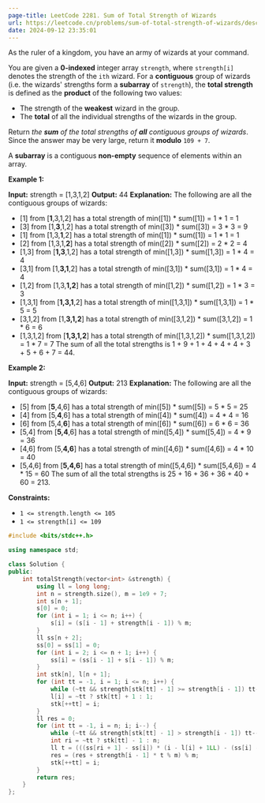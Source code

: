 ```yaml
---
page-title: LeetCode 2281. Sum of Total Strength of Wizards
url: https://leetcode.cn/problems/sum-of-total-strength-of-wizards/description/
date: 2024-09-12 23:35:01
---
```

As the ruler of a kingdom, you have an army of wizards at your command.

You are given a **0-indexed** integer array `strength`, where `strength[i]` denotes the strength of the `ith` wizard. For a **contiguous** group of wizards (i.e. the wizards' strengths form a **subarray** of `strength`), the **total strength** is defined as the **product** of the following two values:

-   The strength of the **weakest** wizard in the group.
-   The **total** of all the individual strengths of the wizards in the group.

Return *the **sum** of the total strengths of **all** contiguous groups of wizards*. Since the answer may be very large, return it **modulo** `109 + 7`.

A **subarray** is a contiguous **non-empty** sequence of elements within an array.

**Example 1:**

**Input:** strength = \[1,3,1,2\]
**Output:** 44
**Explanation:** The following are all the contiguous groups of wizards:
- \[1\] from \[**1**,3,1,2\] has a total strength of min(\[1\]) \* sum(\[1\]) = 1 \* 1 = 1
- \[3\] from \[1,**3**,1,2\] has a total strength of min(\[3\]) \* sum(\[3\]) = 3 \* 3 = 9
- \[1\] from \[1,3,**1**,2\] has a total strength of min(\[1\]) \* sum(\[1\]) = 1 \* 1 = 1
- \[2\] from \[1,3,1,**2**\] has a total strength of min(\[2\]) \* sum(\[2\]) = 2 \* 2 = 4
- \[1,3\] from \[**1,3**,1,2\] has a total strength of min(\[1,3\]) \* sum(\[1,3\]) = 1 \* 4 = 4
- \[3,1\] from \[1,**3,1**,2\] has a total strength of min(\[3,1\]) \* sum(\[3,1\]) = 1 \* 4 = 4
- \[1,2\] from \[1,3,**1,2**\] has a total strength of min(\[1,2\]) \* sum(\[1,2\]) = 1 \* 3 = 3
- \[1,3,1\] from \[**1,3,1**,2\] has a total strength of min(\[1,3,1\]) \* sum(\[1,3,1\]) = 1 \* 5 = 5
- \[3,1,2\] from \[1,**3,1,2**\] has a total strength of min(\[3,1,2\]) \* sum(\[3,1,2\]) = 1 \* 6 = 6
- \[1,3,1,2\] from \[**1,3,1,2**\] has a total strength of min(\[1,3,1,2\]) \* sum(\[1,3,1,2\]) = 1 \* 7 = 7
The sum of all the total strengths is 1 + 9 + 1 + 4 + 4 + 4 + 3 + 5 + 6 + 7 = 44.

**Example 2:**

**Input:** strength = \[5,4,6\]
**Output:** 213
**Explanation:** The following are all the contiguous groups of wizards: 
- \[5\] from \[**5**,4,6\] has a total strength of min(\[5\]) \* sum(\[5\]) = 5 \* 5 = 25
- \[4\] from \[5,**4**,6\] has a total strength of min(\[4\]) \* sum(\[4\]) = 4 \* 4 = 16
- \[6\] from \[5,4,**6**\] has a total strength of min(\[6\]) \* sum(\[6\]) = 6 \* 6 = 36
- \[5,4\] from \[**5,4**,6\] has a total strength of min(\[5,4\]) \* sum(\[5,4\]) = 4 \* 9 = 36
- \[4,6\] from \[5,**4,6**\] has a total strength of min(\[4,6\]) \* sum(\[4,6\]) = 4 \* 10 = 40
- \[5,4,6\] from \[**5,4,6**\] has a total strength of min(\[5,4,6\]) \* sum(\[5,4,6\]) = 4 \* 15 = 60
The sum of all the total strengths is 25 + 16 + 36 + 36 + 40 + 60 = 213.

**Constraints:**

-   `1 <= strength.length <= 105`
-   `1 <= strength[i] <= 109`

```cpp
#include <bits/stdc++.h>

using namespace std;

class Solution {
public:
    int totalStrength(vector<int> &strength) {
        using ll = long long;
        int n = strength.size(), m = 1e9 + 7;
        int s[n + 1];
        s[0] = 0;
        for (int i = 1; i <= n; i++) {
            s[i] = (s[i - 1] + strength[i - 1]) % m;
        }
        ll ss[n + 2];
        ss[0] = ss[1] = 0;
        for (int i = 2; i <= n + 1; i++) {
            ss[i] = (ss[i - 1] + s[i - 1]) % m;
        }
        int stk[n], l[n + 1];
        for (int tt = -1, i = 1; i <= n; i++) {
            while (~tt && strength[stk[tt] - 1] >= strength[i - 1]) tt--;
            l[i] = ~tt ? stk[tt] + 1 : 1;
            stk[++tt] = i;
        }
        ll res = 0;
        for (int tt = -1, i = n; i; i--) {
            while (~tt && strength[stk[tt] - 1] > strength[i - 1]) tt--;
            int ri = ~tt ? stk[tt] - 1 : n;
            ll t = (((ss[ri + 1] - ss[i]) * (i - l[i] + 1LL) - (ss[i] - ss[l[i] - 1]) * (ri - i + 1LL)) % m + m) % m;
            res = (res + strength[i - 1] * t % m) % m;
            stk[++tt] = i;
        }
        return res;
    }
};
```